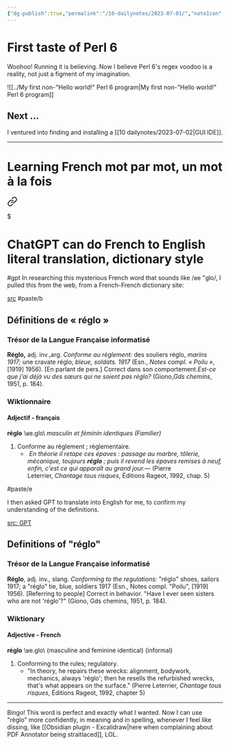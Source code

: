 ```yaml
---
{"dg-publish":true,"permalink":"/10-dailynotes/2023-07-01/","noteIcon":"2","created":"","updated":""}
---
```


# First taste of Perl 6

Woohoo! Running it is believing. Now I believe Perl 6's regex voodoo is a reality, not just a figment of my imagination.

![[../My first non-"Hello world!" Perl 6 program\|My first non-"Hello world!" Perl 6 program]]

## Next ...

I ventured into finding and installing a [[10 dailynotes/2023-07-02\|GUI IDE]].

---

# Learning French mot par mot, un mot à la fois


<div class="transclusion internal-embed is-loaded"><a class="markdown-embed-link" href="/chat-gpt-can-do-french-to-english-literal-translation-dictionary-style/" aria-label="Open link"><svg xmlns="http://www.w3.org/2000/svg" width="24" height="24" viewBox="0 0 24 24" fill="none" stroke="currentColor" stroke-width="2" stroke-linecap="round" stroke-linejoin="round" class="svg-icon lucide-link"><path d="M10 13a5 5 0 0 0 7.54.54l3-3a5 5 0 0 0-7.07-7.07l-1.72 1.71"></path><path d="M14 11a5 5 0 0 0-7.54-.54l-3 3a5 5 0 0 0 7.07 7.07l1.71-1.71"></path></svg></a><div class="markdown-embed">

$<div class="markdown-embed-title">

# ChatGPT can do French to English literal translation, dictionary style

</div>



#gpt 
In researching this mysterious French word that sounds like /ʁe "ɡlo/, I pulled this from the web, from a French-French dictionary site:

[src](https://www.lalanguefrancaise.com/dictionnaire/definition/reglo#0)
#paste/b
## Définitions de « réglo »

### Trésor de la Langue Française informatisé

**Réglo,** adj. inv.,arg. _Conforme au règlement:_ des souliers réglo, _marins 1917;_ une cravate réglo, _bleue, soldats. 1917_ (Esn., _Notes compl. « Poilu »_, [1919] 1956). [En parlant de pers.] Correct dans son comportement._Est-ce que j'ai déjà vu des sœurs qui ne soient pas réglo?_ (Giono,_Gds chemins_, 1951, p. 184).

### Wiktionnaire

#### Adjectif - français

**réglo** \\ʁe.ɡlo\\ _masculin et féminin identiques_ _(Familier)_

1. Conforme au règlement ; règlementaire.
    -  _En théorie il retape ces épaves : passage au marbre, tôlerie, mécanique, toujours **réglo** ; puis il revend les épaves remises à neuf, enfin, c'est ce qui apparaît au grand jour._— (Pierre Leterrier, _Chantage tous risques_, Éditions Rageot, 1992, chap. 5)

#paste/e 

I then asked GPT to translate into English for me, to confirm my understanding of the definitions.

[src: GPT](https://chat.openai.com/share/34a57b07-b064-4a75-a870-462a1097a466)
## Definitions of "réglo"

### Trésor de la Langue Française informatisé

**Réglo**, adj. inv., slang. _Conforming to the regulations:_ "réglo" shoes, sailors 1917; a "réglo" tie, blue, soldiers 1917 (Esn., Notes compl. "Poilu", [1919] 1956). [Referring to people] Correct in behavior. "Have I ever seen sisters who are not 'réglo'?" (Giono, Gds chemins, 1951, p. 184).

### Wiktionary

#### Adjective - French

**réglo** \\ʁe.ɡlo\\ (masculine and feminine identical) (informal)

1. Conforming to the rules; regulatory.
    - "In theory, he repairs these wrecks: alignment, bodywork, mechanics, always 'réglo'; then he resells the refurbished wrecks, that's what appears on the surface." (Pierre Leterrier, _Chantage tous risques_, Éditions Rageot, 1992, chapter 5)

---
Bingo! This word is perfect and exactly what I wanted. Now I can use "règlo" more confidently, in meaning and in spelling, whenever I feel like dissing, like [[Obsidian plugin - Excalidraw\|here when complaining about PDF Annotator being straitlaced]], LOL.

</div></div>
